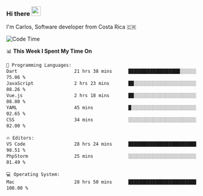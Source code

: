 ### Hi there <img src="https://media.giphy.com/media/hvRJCLFzcasrR4ia7z/giphy.gif" width="25px" height="25px">

I'm Carlos, Software developer from Costa Rica 🇨🇷

[//]: # (<a href="https://app.daily.dev/carum98"><img src="https://github.com/carum98/carum98/blob/main/devcard.svg" width="400" alt="Carlos Umaña Acevedo's Dev Card"/></a>)


<!--START_SECTION:waka-->
![Code Time](http://img.shields.io/badge/Code%20Time-11%2C232%20hrs%2020%20mins-blue)

📊 **This Week I Spent My Time On** 

```text
💬 Programming Languages: 
Dart                     21 hrs 38 mins      ███████████████████░░░░░░   75.06 % 
JavaScript               2 hrs 23 mins       ██░░░░░░░░░░░░░░░░░░░░░░░   08.26 % 
Vue.js                   2 hrs 18 mins       ██░░░░░░░░░░░░░░░░░░░░░░░   08.00 % 
YAML                     45 mins             █░░░░░░░░░░░░░░░░░░░░░░░░   02.65 % 
CSS                      34 mins             ░░░░░░░░░░░░░░░░░░░░░░░░░   02.00 % 

🔥 Editors: 
VS Code                  28 hrs 24 mins      █████████████████████████   98.51 % 
PhpStorm                 25 mins             ░░░░░░░░░░░░░░░░░░░░░░░░░   01.49 % 

💻 Operating System: 
Mac                      28 hrs 50 mins      █████████████████████████   100.00 % 
```


<!--END_SECTION:waka-->
